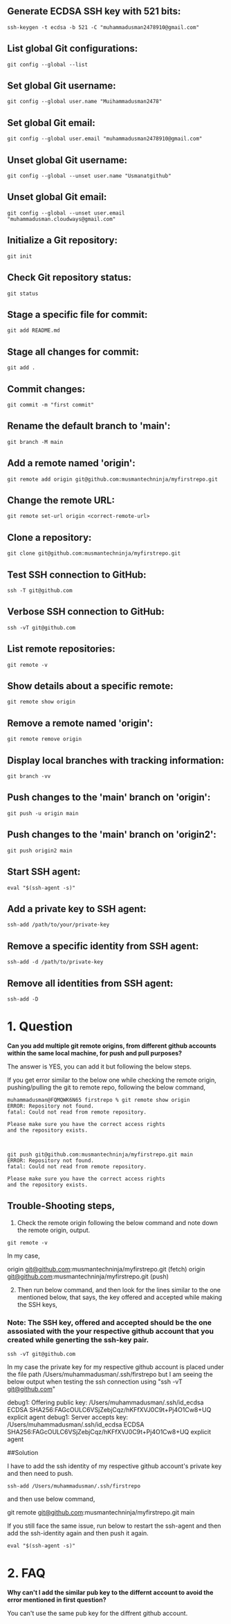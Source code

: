 ## Generate ECDSA SSH key with 521 bits:
```
ssh-keygen -t ecdsa -b 521 -C "muhammadusman2478910@gmail.com"
```

## List global Git configurations:
```
git config --global --list
```

## Set global Git username:
```
git config --global user.name "Muihammadusman2478"
```

## Set global Git email:
```
git config --global user.email "muhammadusman2478910@gmail.com"
```

## Unset global Git username:
```
git config --global --unset user.name "Usmanatgithub"
```

## Unset global Git email:
```
git config --global --unset user.email "muhammadusman.cloudways@gmail.com"
```

## Initialize a Git repository:
```
git init
```

## Check Git repository status:
```
git status
```

## Stage a specific file for commit:
```
git add README.md
```

## Stage all changes for commit:
```
git add .
```
## Commit changes:
```
git commit -m "first commit"
```

## Rename the default branch to 'main':
```
git branch -M main
```

## Add a remote named 'origin':
```
git remote add origin git@github.com:musmantechninja/myfirstrepo.git
```

## Change the remote URL:
```
git remote set-url origin <correct-remote-url>
```

## Clone a repository:
```
git clone git@github.com:musmantechninja/myfirstrepo.git
```

## Test SSH connection to GitHub:
```
ssh -T git@github.com
```

## Verbose SSH connection to GitHub:
```
ssh -vT git@github.com
```

## List remote repositories:
```
git remote -v
```

## Show details about a specific remote:
```
git remote show origin
```

## Remove a remote named 'origin':
```
git remote remove origin
```

## Display local branches with tracking information:
```
git branch -vv
```

## Push changes to the 'main' branch on 'origin':
```
git push -u origin main
```

## Push changes to the 'main' branch on 'origin2':
```
git push origin2 main
```

## Start SSH agent:
```
eval "$(ssh-agent -s)"
```

## Add a private key to SSH agent:
```
ssh-add /path/to/your/private-key
```

## Remove a specific identity from SSH agent:
```
ssh-add -d /path/to/private-key
```

## Remove all identities from SSH agent:
```
ssh-add -D
```


#  1. Question

**Can you add multiple git remote origins, from different github accounts within the same local machine, for push and pull purposes?**

The answer is YES, you can add it but following the below steps.

If you  get error similar to the below one while checking the remote origin, pushing/pulling the git to remote repo, following the below command,


```
muhammadusman@FQMQWK6N65 firstrepo % git remote show origin                      
ERROR: Repository not found.
fatal: Could not read from remote repository.

Please make sure you have the correct access rights
and the repository exists.



git push git@github.com:musmantechninja/myfirstrepo.git main  
ERROR: Repository not found.
fatal: Could not read from remote repository.

Please make sure you have the correct access rights
and the repository exists.

```

## Trouble-Shooting steps,

1. Check the remote origin following the below command and note down the remote origin, output.

```
git remote -v 
```

In my case,

origin	git@github.com:musmantechninja/myfirstrepo.git (fetch)
origin	git@github.com:musmantechninja/myfirstrepo.git (push)

2. Then run below command, and then look for the lines similar to the one mentioned below, that says, the key offered and accepted while making the SSH keys,

### Note: The SSH key, offered and accepted should be the one assosiated with the your respective github account that you created while generting the ssh-key pair.

```
ssh -vT git@github.com
```

In my case the private key for my respective github account is placed under the file path  /Users/muhammadusman/.ssh/firstrepo but I am seeing the below output when testing the ssh connection using "ssh -vT git@github.com"
 
debug1: Offering public key: /Users/muhammadusman/.ssh/id_ecdsa ECDSA SHA256:FAGcOULC6VSjZebjCqz/hKFfXVJ0C9t+Pj4O1Cw8+UQ explicit agent
debug1: Server accepts key: /Users/muhammadusman/.ssh/id_ecdsa ECDSA SHA256:FAGcOULC6VSjZebjCqz/hKFfXVJ0C9t+Pj4O1Cw8+UQ explicit agent




##Solution


I have to add the ssh identity of my respective github account's private key and then need to push.

```
ssh-add /Users/muhammadusman/.ssh/firstrepo
```

and then use below command,


git remote git@github.com:musmantechninja/myfirstrepo.git main


If you still face the same issue, run below to restart the ssh-agent and then add the ssh-identity again and then push it again.

```
eval "$(ssh-agent -s)"
```

# 2. FAQ


**Why can't I add the similar pub key to the differnt account to avoid the error mentioned in first question?**

You can't use the same pub key for the diffrent github account.


 

